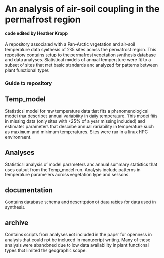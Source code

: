 # An analysis of air-soil coupling in the permafrost region
#### code edited by Heather Kropp
A repository associated with a Pan-Arctic vegetation and air-soil temperature data synthesis of 235 sites across the permafrost region. This repository contains setup to the permafrost vegetation synthesis database and data analyses. Statistical models of annual temperature were fit to a subset of sites that met basic standards and analyzed for patterns between plant functional types

### Guide to repository 
## Temp_model
Statistical model for raw temperature data that fits a phenomenological model that describes annual variability in daily temperature. This model fills in missing data (only sites with <25% of a year missing included) and estimates parameters that describe annual variability in temperature such as maximum and minimum temperatures. Sites were run in a linux HPC environment.

## Analyses
Statistical analysis of model parameters and annual summary statistics that uses output from the Temp_model run. Analysis include patterns in temperature parameters across vegetation type and seasons. 

## documentation
Contains database schema and descritption of data tables for data used in synthesis.

## archive
Contains scripts from analyses not included in the paper for openness in analysis that could not be included in manuscript writing. Many of these analysis were abandoned due to low data availability in plant functional types that limited the geographic scope.  

